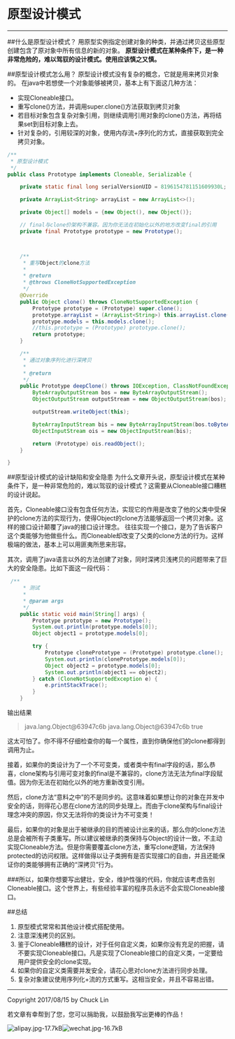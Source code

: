 # 原型设计模式


---

##什么是原型设计模式？
用原型实例指定创建对象的种类，并通过拷贝这些原型创建包含了原对象中所有信息的新的对象。
**原型设计模式在某种条件下，是一种非常危险的，难以驾驭的设计模式。使用应该慎之又慎。**

##原型设计模式怎么用？
原型设计模式没有复杂的概念，它就是用来拷贝对象的。
在java中若想使一个对象能够被拷贝，基本上有下面这几种方法：

- 实现Cloneable接口。
- 重写clone()方法，并调用super.clone()方法获取到拷贝对象
- 若目标对象包含复杂对象引用，则继续调用引用对象的clone()方法，再将结果set到目标对象上去。
- 针对复杂的，引用较深的对象，使用内存流+序列化的方式，直接获取到完全拷贝对象。

```java
/**
 * 原型设计模式
 */
public class Prototype implements Cloneable, Serializable {

    private static final long serialVersionUID = 8196154781151609930L;

    private ArrayList<String> arrayList = new ArrayList<>();

    private Object[] models = {new Object(), new Object()};

    // final与clone价架构不兼容。因为你无法在初始化以外的地方改变final的引用
    private final Prototype prototype = new Prototype();



    /**
     * 重写Object的clone方法
     *
     * @return
     * @throws CloneNotSupportedException
     */
    @Override
    public Object clone() throws CloneNotSupportedException {
        Prototype prototype = (Prototype) super.clone();
        prototype.arrayList = (ArrayList<String>) this.arrayList.clone();
        prototype.models = this.models.clone();
        //this.prototype = (Prototype) prototype.clone();
        return prototype;
    }

    /**
     * 通过对象序列化进行深拷贝
     *
     * @return
     */
    public Prototype deepClone() throws IOException, ClassNotFoundException {
        ByteArrayOutputStream bos = new ByteArrayOutputStream();
        ObjectOutputStream outputStream = new ObjectOutputStream(bos);

        outputStream.writeObject(this);

        ByteArrayInputStream bis = new ByteArrayInputStream(bos.toByteArray());
        ObjectInputStream ois = new ObjectInputStream(bis);

        return (Prototype) ois.readObject();
    }

}


```
##原型设计模式的设计缺陷和安全隐患
为什么文章开头说，原型设计模式在某种条件下，是一种非常危险的，难以驾驭的设计模式？这需要从Cloneable接口糟糕的设计说起。

首先，Cloneable接口没有包含任何方法，实现它的作用是改变了他的父类中受保护的clone方法的实现行为，使得Object的clone方法能够返回一个拷贝对象。这样的接口设计颠覆了java的接口设计理念。
往往实现一个接口，是为了告诉客户这个类能够为他做些什么。而Cloneable却改变了父类的clone方法的行为。这样极端的做法，基本上可以用匪夷所思来形容。

其次，调用了java语言以外的方法创建了对象，同时深拷贝浅拷贝的问题带来了巨大的安全隐患。比如下面这一段代码：
```java
 /**
     * 测试
     *
     * @param args
     */
    public static void main(String[] args) {
        Prototype prototype = new Prototype();
        System.out.println(prototype.models[0]);
        Object object1 = prototype.models[0];

        try {
            Prototype clonePrototype = (Prototype) prototype.clone();
            System.out.println(clonePrototype.models[0]);
            Object object2 = prototype.models[0];
            System.out.println(object1 == object2);
        } catch (CloneNotSupportedException e) {
            e.printStackTrace();
        }
    }

```
输出结果
>java.lang.Object@63947c6b
java.lang.Object@63947c6b
true

这太可怕了。你不得不仔细检查你的每一个属性，直到你确保他们的clone都得到调用为止。

接着，如果你的类设计为了一个不可变类，或者类中有final字段的话，那么恭喜，clone架构与引用可变对象的final是不兼容的，clone方法无法为final字段赋值。因为你无法在初始化以外的地方重新改变引用。

然后，clone方法“意料之中”的不是同步的。这意味着如果想让你的对象在并发中安全的话，则得花心思在clone方法的同步处理上。而由于clone架构与final设计理念冲突的原因，你又无法将你的类设计为不可变类！

最后，如果你的对象是出于被继承的目的而被设计出来的话，那么你的clone方法总是会被所有子类重写。所以建议被继承的类保持与Object的设计一致，不主动实现Cloneable方法。但是你需要覆盖clone方法，重写clone逻辑，方法保持protected的访问权限。这样做得以让子类拥有是否实现接口的自由，并且还能保证你的类能够拥有正确的“深拷贝”行为。

###所以，如果你想要写出健壮，安全，维护性强的代码，你就应该考虑告别Cloneable接口。这个世界上，有些经验丰富的程序员永远不会实现Cloneable接口。
 

##总结
1. 原型模式常常和其他设计模式搭配使用。
2. 注意深浅拷贝的区别。
3. 鉴于Cloneable糟糕的设计，对于任何自定义类，如果你没有充足的把握，请不要实现Cloneable接口。凡是实现了Cloneable接口的自定义类，一定要给用户提供安全的clone实现。
4. 如果你的自定义类需要并发安全，请花心思对clone方法进行同步处理。
4. 复杂对象建议使用序列化+流的方式重写。这相当安全，并且不容易出错。


---
Copyright 2017/08/15 by Chuck Lin

若文章有幸帮到了您，您可以捐助我，以鼓励我写出更棒的作品！

![alipay.jpg-17.7kB][99]![wechat.jpg-16.7kB][98]


[99]: http://static.zybuluo.com/mikumikulch/6g65s5tsspdmsk87a8ariszo/alipay.jpg
[98]: http://static.zybuluo.com/mikumikulch/rk5hldgo4wi9fv23xu3vm8pf/wechat.jpg



